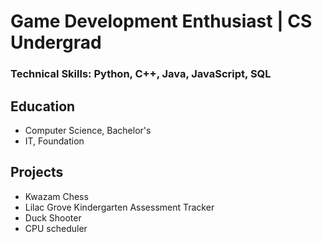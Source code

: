 # Game Development Enthusiast | CS Undergrad
### Technical Skills: Python, C++, Java, JavaScript, SQL

## Education
- Computer Science, Bachelor's
- IT, Foundation

## Projects
- Kwazam Chess
- Lilac Grove Kindergarten Assessment Tracker
- Duck Shooter
- CPU scheduler
